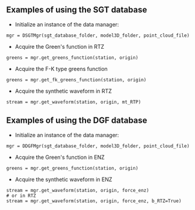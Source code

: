 
## Examples of using the SGT database
* Initialize an instance of the data manager:
```shell
mgr = DSGTMgr(sgt_database_folder, model3D_folder, point_cloud_file)
```

* Acquire the Green's function in RTZ
```shell
greens = mgr.get_greens_function(station, origin)
```

* Acquire the F-K type greens function
```shell
greens = mgr.get_fk_greens_function(station, origin)
```

* Acquire the synthetic waveform in RTZ
```shell
stream = mgr.get_waveform(station, origin, mt_RTP)
```

## Examples of using the DGF database
* Initialize an instance of the data manager:
```shell
mgr = DDGFMgr(sgt_database_folder, model3D_folder, point_cloud_file)
```

* Acquire the Green's function in ENZ
```shell
greens = mgr.get_greens_function(station, origin)
```

* Acquire the synthetic waveform in ENZ
```shell
stream = mgr.get_waveform(station, origin, force_enz)
# or in RTZ
stream = mgr.get_waveform(station, origin, force_enz, b_RTZ=True)
```
